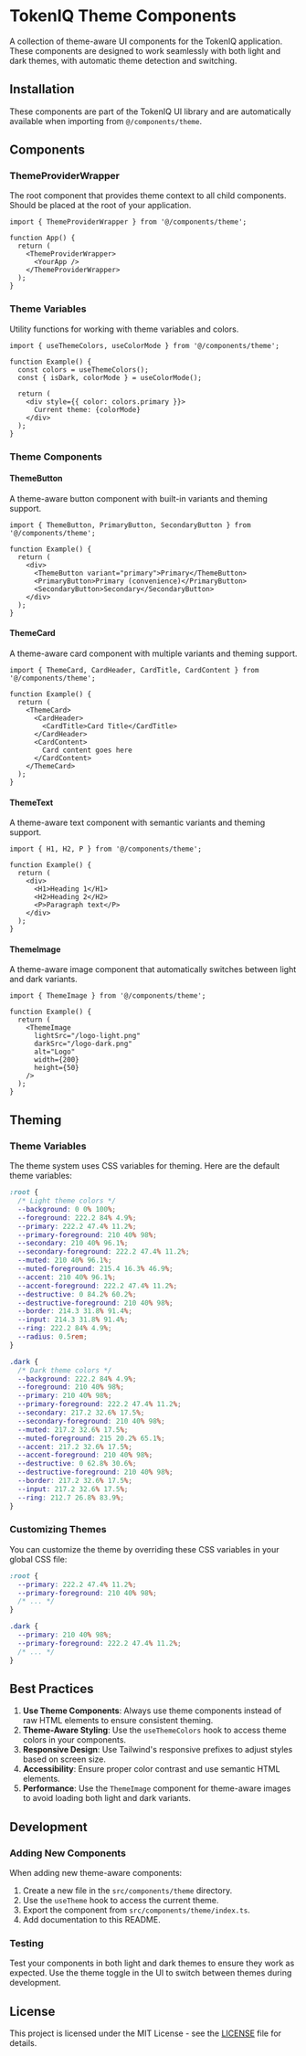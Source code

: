 # TokenIQ Theme Components

A collection of theme-aware UI components for the TokenIQ application. These components are designed to work seamlessly with both light and dark themes, with automatic theme detection and switching.

## Installation

These components are part of the TokenIQ UI library and are automatically available when importing from `@/components/theme`.

## Components

### ThemeProviderWrapper

The root component that provides theme context to all child components. Should be placed at the root of your application.

```tsx
import { ThemeProviderWrapper } from '@/components/theme';

function App() {
  return (
    <ThemeProviderWrapper>
      <YourApp />
    </ThemeProviderWrapper>
  );
}
```

### Theme Variables

Utility functions for working with theme variables and colors.

```tsx
import { useThemeColors, useColorMode } from '@/components/theme';

function Example() {
  const colors = useThemeColors();
  const { isDark, colorMode } = useColorMode();
  
  return (
    <div style={{ color: colors.primary }}>
      Current theme: {colorMode}
    </div>
  );
}
```

### Theme Components

#### ThemeButton

A theme-aware button component with built-in variants and theming support.

```tsx
import { ThemeButton, PrimaryButton, SecondaryButton } from '@/components/theme';

function Example() {
  return (
    <div>
      <ThemeButton variant="primary">Primary</ThemeButton>
      <PrimaryButton>Primary (convenience)</PrimaryButton>
      <SecondaryButton>Secondary</SecondaryButton>
    </div>
  );
}
```

#### ThemeCard

A theme-aware card component with multiple variants and theming support.

```tsx
import { ThemeCard, CardHeader, CardTitle, CardContent } from '@/components/theme';

function Example() {
  return (
    <ThemeCard>
      <CardHeader>
        <CardTitle>Card Title</CardTitle>
      </CardHeader>
      <CardContent>
        Card content goes here
      </CardContent>
    </ThemeCard>
  );
}
```

#### ThemeText

A theme-aware text component with semantic variants and theming support.

```tsx
import { H1, H2, P } from '@/components/theme';

function Example() {
  return (
    <div>
      <H1>Heading 1</H1>
      <H2>Heading 2</H2>
      <P>Paragraph text</P>
    </div>
  );
}
```

#### ThemeImage

A theme-aware image component that automatically switches between light and dark variants.

```tsx
import { ThemeImage } from '@/components/theme';

function Example() {
  return (
    <ThemeImage
      lightSrc="/logo-light.png"
      darkSrc="/logo-dark.png"
      alt="Logo"
      width={200}
      height={50}
    />
  );
}
```

## Theming

### Theme Variables

The theme system uses CSS variables for theming. Here are the default theme variables:

```css
:root {
  /* Light theme colors */
  --background: 0 0% 100%;
  --foreground: 222.2 84% 4.9%;
  --primary: 222.2 47.4% 11.2%;
  --primary-foreground: 210 40% 98%;
  --secondary: 210 40% 96.1%;
  --secondary-foreground: 222.2 47.4% 11.2%;
  --muted: 210 40% 96.1%;
  --muted-foreground: 215.4 16.3% 46.9%;
  --accent: 210 40% 96.1%;
  --accent-foreground: 222.2 47.4% 11.2%;
  --destructive: 0 84.2% 60.2%;
  --destructive-foreground: 210 40% 98%;
  --border: 214.3 31.8% 91.4%;
  --input: 214.3 31.8% 91.4%;
  --ring: 222.2 84% 4.9%;
  --radius: 0.5rem;
}

.dark {
  /* Dark theme colors */
  --background: 222.2 84% 4.9%;
  --foreground: 210 40% 98%;
  --primary: 210 40% 98%;
  --primary-foreground: 222.2 47.4% 11.2%;
  --secondary: 217.2 32.6% 17.5%;
  --secondary-foreground: 210 40% 98%;
  --muted: 217.2 32.6% 17.5%;
  --muted-foreground: 215 20.2% 65.1%;
  --accent: 217.2 32.6% 17.5%;
  --accent-foreground: 210 40% 98%;
  --destructive: 0 62.8% 30.6%;
  --destructive-foreground: 210 40% 98%;
  --border: 217.2 32.6% 17.5%;
  --input: 217.2 32.6% 17.5%;
  --ring: 212.7 26.8% 83.9%;
}
```

### Customizing Themes

You can customize the theme by overriding these CSS variables in your global CSS file:

```css
:root {
  --primary: 222.2 47.4% 11.2%;
  --primary-foreground: 210 40% 98%;
  /* ... */
}

.dark {
  --primary: 210 40% 98%;
  --primary-foreground: 222.2 47.4% 11.2%;
  /* ... */
}
```

## Best Practices

1. **Use Theme Components**: Always use theme components instead of raw HTML elements to ensure consistent theming.
2. **Theme-Aware Styling**: Use the `useThemeColors` hook to access theme colors in your components.
3. **Responsive Design**: Use Tailwind's responsive prefixes to adjust styles based on screen size.
4. **Accessibility**: Ensure proper color contrast and use semantic HTML elements.
5. **Performance**: Use the `ThemeImage` component for theme-aware images to avoid loading both light and dark variants.

## Development

### Adding New Components

When adding new theme-aware components:

1. Create a new file in the `src/components/theme` directory.
2. Use the `useTheme` hook to access the current theme.
3. Export the component from `src/components/theme/index.ts`.
4. Add documentation to this README.

### Testing

Test your components in both light and dark themes to ensure they work as expected. Use the theme toggle in the UI to switch between themes during development.

## License

This project is licensed under the MIT License - see the [LICENSE](LICENSE) file for details.

